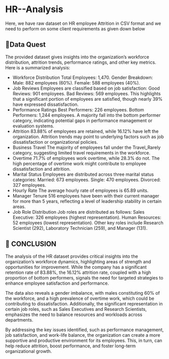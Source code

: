 # HR--Analysis
Here, we have raw dataset on HR employee Attrition in CSV format and we need to perform on some client requirements as given down below












## 📄**Data Quest**
 

The provided dataset gives insights into the organization’s workforce distribution, attrition trends, performance ratings, and other key metrics. Here is a summarized analysis:

  -   Workforce Distribution
Total Employees: 1,470.
Gender Breakdown:
Male: 882 employees (60%).
Female: 588 employees (40%).
-   Job Reviews
Employees are classified based on job satisfaction:
Good Reviews: 901 employees.
Bad Reviews: 569 employees.
This highlights that a significant portion of employees are satisfied, though nearly 39% have expressed dissatisfaction.
-  Performance Ratings
Best Performers: 226 employees.
Bottom Performers: 1,244 employees.
A majority fall into the bottom performer category, indicating potential gaps in performance management or evaluation systems.
 - Attrition
83.88% of employees are retained, while 16.12% have left the organization.
Attrition trends may point to underlying factors such as job dissatisfaction or organizational policies.
- Business Travel
The majority of employees fall under the Travel_Rarely category, suggesting limited travel requirements in the workforce.
- Overtime
71.7% of employees work overtime, while 28.3% do not.
The high percentage of overtime work might contribute to employee dissatisfaction and attrition.
-  Marital Status
Employees are distributed across three marital status categories:
Married: 673 employees.
Single: 470 employees.
Divorced: 327 employees.
-  Hourly Rate
The average hourly rate of employees is 65.89 units.
-  Manager Tenure
516 employees have been with their current manager for more than 5 years, reflecting a level of leadership stability in certain areas.
-  Job Role Distribution
Job roles are distributed as follows:
Sales Executive: 326 employees (highest representation).
Human Resources: 52 employees (lowest representation).
Other key roles include Research Scientist (292), Laboratory Technician (259), and Manager (131).








  
## 📝 **CONCLUSION**


The analysis of the HR dataset provides critical insights into the organization’s workforce dynamics, highlighting areas of strength and opportunities for improvement. While the company has a significant retention rate of 83.88%, the 16.12% attrition rate, coupled with a high proportion of bottom performers, signals the need for targeted strategies to enhance employee satisfaction and performance.  

The data also reveals a gender imbalance, with males constituting 60% of the workforce, and a high prevalence of overtime work, which could be contributing to dissatisfaction. Additionally, the significant representation in certain job roles, such as Sales Executives and Research Scientists, emphasizes the need to balance resources and workloads across departments.  

By addressing the key issues identified, such as performance management, job satisfaction, and work-life balance, the organization can create a more supportive and productive environment for its employees. This, in turn, can help reduce attrition, boost performance, and foster long-term organizational growth.
